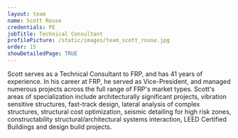 ```yaml
---
layout: team
name: Scott Rouse
credentials: PE
jobTitle: Technical Consultant
profilePicture: /static/images/team_scott_rouse.jpg
order: 15
showDetailedPage: TRUE
---
```

Scott serves as a Technical Consultant to FRP, and has 41 years of experience.  In his career at FRP, he served as Vice-President, and managed numerous projects across the full range of FRP's market types. Scott's areas of specialization include architecturally significant projects, vibration sensitive structures, fast-track design, lateral analysis of complex structures, structural cost optimization, seismic detailing for high risk zones, constructability structural/architectural systems interaction, LEED Certified Buildings and design build projects.  
